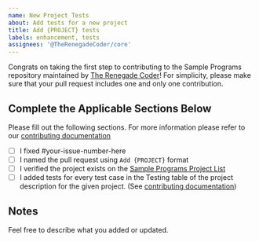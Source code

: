 ```yaml
---
name: New Project Tests
about: Add tests for a new project
title: Add {PROJECT} tests
labels: enhancement, tests
assignees: '@TheRenegadeCoder/core'
---
```


Congrats on taking the first step to contributing to the Sample Programs repository maintained by [The Renegade Coder][renegade-coder]! 
For simplicity, please make sure that your pull request includes one and only one contribution.

## Complete the Applicable Sections Below

Please fill out the following sections.
For more information please refer to our [contributing documentation][contributing]

- [ ] I fixed #your-issue-number-here
- [ ] I named the pull request using `Add {PROJECT}` format
- [ ] I verified the project exists on the [Sample Programs Project List][sample-programs-project-list]
- [ ] I added tests for every test case in the Testing table of the project description for the given project. (See [contributing documentation][contributing-tests-in-detail])
  
## Notes

Feel free to describe what you added or updated.

[renegade-coder]: https://therenegadecoder.com/
[contributing-plagiarism]: https://github.com/TheRenegadeCoder/sample-programs/blob/master/.github/CONTRIBUTING.md#plagiarism
[contributing-new-project]: https://github.com/TheRenegadeCoder/sample-programs/blob/contributing/.github/CONTRIBUTING.md#requirements-for-a-new-project
[contributing-readme]: https://github.com/TheRenegadeCoder/sample-programs/blob/contributing/.github/CONTRIBUTING.md#create-readmes
[contributing-tests-in-detail]: https://github.com/TheRenegadeCoder/sample-programs/blob/contributing/.github/CONTRIBUTING.md#tests-in-detail
[contributing]: ../CONTRIBUTING.md
[sample-programs-project-list]: https://sample-programs.therenegadecoder.com/projects/
